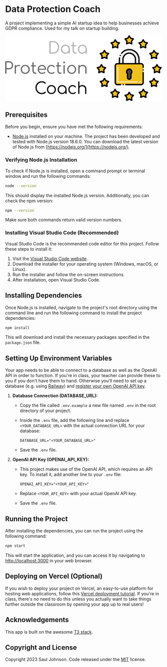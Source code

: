 # Data Protection Coach

A project implementing a simple AI startup idea to help businesses achieve GDPR compliance. Used for my talk on startup building.

![Logo](public/logo.svg)

## Prerequisites

Before you begin, ensure you have met the following requirements:

- [Node.js](https://nodejs.org/) installed on your machine. The project has been developed and tested with Node.js version 18.6.0. You can download the latest version of Node.js from [https://nodejs.org/](https://nodejs.org/).

### Verifying Node.js Installation

To check if Node.js is installed, open a command prompt or terminal window and run the following commands:

```bash
node --version
```

This should display the installed Node.js version. Additionally, you can check the npm version:

```bash
npm --version
```

Make sure both commands return valid version numbers.

### Installing Visual Studio Code (Recommended)

Visual Studio Code is the recommended code editor for this project. Follow these steps to install it:

1. Visit the [Visual Studio Code website](https://code.visualstudio.com/).
2. Download the installer for your operating system (Windows, macOS, or Linux).
3. Run the installer and follow the on-screen instructions.
4. After installation, open Visual Studio Code.

## Installing Dependencies

Once Node.js is installed, navigate to the project's root directory using the command line and run the following command to install the project dependencies:

```bash
npm install
```

This will download and install the necessary packages specified in the `package.json` file.

## Setting Up Environment Variables

Your app needs to be able to connect to a database as well as the OpenAI API in order to function. If you're in class, your teacher can provide these to you if you don't have them to hand. Otherwise you'll need to set up a database (e.g. using [Railway](https://docs.railway.app/guides/mysql)) and [register your own OpenAI API key](https://platform.openai.com/docs/quickstart?context=python).

1. **Database Connection (DATABASE_URL):**
   - Copy the file called `.env.example` a new file named `.env` in the root directory of your project.
   - Inside the `.env` file, add the following line and replace `<YOUR_DATABASE_URL>` with the actual connection URL for your database:

     ```env
     DATABASE_URL="<YOUR_DATABASE_URL>"
     ```

   - Save the `.env` file.

2. **OpenAI API Key (OPENAI_API_KEY):**
   - This project makes use of the OpenAI API, which requires an API key. To install it, add another line to your `.env` file:

     ```env
     OPENAI_API_KEY="<YOUR_API_KEY>"
     ```

   - Replace `<YOUR_API_KEY>` with your actual OpenAI API key.

   - Save the `.env` file.

## Running the Project

After installing the dependencies, you can run the project using the following command:

```bash
npm start
```

This will start the application, and you can access it by navigating to [http://localhost:3000](http://localhost:3000) in your web browser.

## Deploying on Vercel (Optional)

If you wish to deploy your project on Vercel, an easy-to-use platform for hosting web applications, follow this [Vercel deployment tutorial](https://vercel.com/docs/platform/deployments). If you're in class, there's no need to do this unless you actually want to take things further outside the classroom by opening your app up to real users!

## Acknowledgements

This app is built on the awesome [T3 stack](https://create.t3.gg/).

## Copyright and License

Copyright 2023 Saul Johnson. Code released under the [MIT](https://github.com/StartBootstrap/startbootstrap-blog-post/blob/gh-pages/LICENSE) license.
